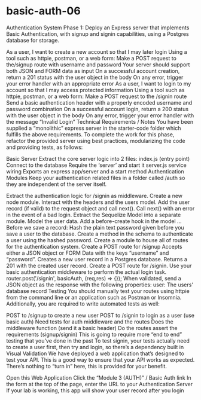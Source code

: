 # basic-auth-06

Authentication System Phase 1: Deploy an Express server that implements Basic Authentication, with signup and signin capabilities, using a Postgres database for storage.

As a user, I want to create a new account so that I may later login
Using a tool such as httpie, postman, or a web form:
Make a POST request to the/signup route with username and password
Your server should support both JSON and FORM data as input
On a successful account creation, return a 201 status with the user object in the body
On any error, trigger your error handler with an appropriate error
As a user, I want to login to my account so that I may access protected information
Using a tool such as httpie, postman, or a web form:
Make a POST request to the /signin route
Send a basic authentication header with a properly encoded username and password combination
On a successful account login, return a 200 status with the user object in the body
On any error, trigger your error handler with the message “Invalid Login”
Technical Requirements / Notes
You have been supplied a “monolithic” express server in the starter-code folder which fulfills the above requirements. To complete the work for this phase, refactor the provided server using best practices, modularizing the code and providing tests, as follows:

Basic Server
Extract the core server logic into 2 files:
index.js (entry point)
Connect to the database
Require the ‘server’ and start it
server.js service wiring
Exports an express app/server and a start method
Authentication Modules
Keep your authentication related files in a folder called /auth so they are independent of the server itself.

Extract the authentication logic for /signin as middleware.
Create a new node module.
Interact with the headers and the users model.
Add the user record (if valid) to the request object and call next().
Call next() with an error in the event of a bad login.
Extract the Sequelize Model into a separate module.
Model the user data.
Add a before-create hook in the model … Before we save a record:
Hash the plain text password given before you save a user to the database.
Create a method in the schema to authenticate a user using the hashed password.
Create a module to house all of routes for the authentication system.
Create a POST route for /signup
Accepts either a JSON object or FORM Data with the keys “username” and “password”.
Creates a new user record in a Postgres database.
Returns a 201 with the created user record.
Create a POST route for /signin.
Use your basic authentication middleware to perform the actual login task.
router.post('/signin', basicAuth, (req,res) => {});
When validated, send a JSON object as the response with the following properties:
user: The users’ database record
Testing
You should manually test your routes using httpie from the command line or an application such as Postman or Insomnia. Additionally, you are required to write automated tests as well:

POST to /signup to create a new user
POST to /signin to login as a user (use basic auth)
Need tests for auth middleware and the routes
Does the middleware function (send it a basic header)
Do the routes assert the requirements (signup/signin)
This is going to require more “end to end” testing that you’ve done in the past
To test signin, your tests actually need to create a user first, then try and login, so there’s a dependency built in
Visual Validation
We have deployed a web application that’s designed to test your API. This is a good way to ensure that your API works as expected. There’s nothing to “turn in” here, this is provided for your benefit.

Open this Web Application
Click the “Module 3 (AUTH)” / Basic Auth link
In the form at the top of the page, enter the URL to your Authentication Server
If your lab is working, this app will show your user record after you login